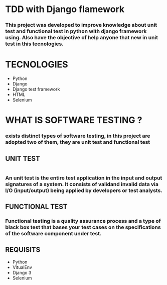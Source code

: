# TDD with Django flamework

### This project was developed to improve knowledge about unit test and functional test in python with django framework using. Also have the objective of  help anyone that new in unit test in this tecnologies. 

# TECNOLOGIES
 - Python 
 - Django
 - Django test framework
 - HTML 
 - Selenium 

# WHAT IS SOFTWARE TESTING ?
### exists distinct types of software testing, in this project are adopted two of them, they are unit test and functional test

## UNIT TEST
#
### An unit test is the entire test application in the input and output signatures of a system. It consists of validand invalid data via I/O (input/output) being applied by developers or test analysts.

## FUNCTIONAL TEST
### Functional testing is a quality assurance process and a type of black box test that bases your test cases on the specifications of the software component under test.

## REQUISITS
 - Python
 - VitualEnv
 - Django 3
 - Selenium

